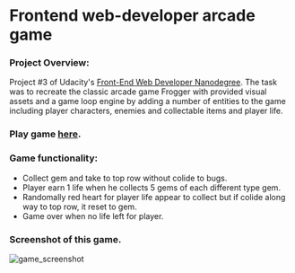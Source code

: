 # Frontend web-developer arcade game

### Project Overview:

Project #3 of Udacity's [Front-End Web Developer Nanodegree](https://www.udacity.com/course/front-end-web-developer-nanodegree--nd001). The task was to recreate the classic arcade game Frogger with provided visual assets and a game loop engine by adding a number of entities to the game including player characters, enemies and collectable items and player life.

### Play game [here](https://kiranapatel.github.io/arcade/).

### Game functionality:

* Collect gem and take to top row without colide to bugs.
* Player earn 1 life when he collects 5 gems of each different type gem.
* Randomally red heart for player life appear to collect but if colide along way to top row, it reset to gem.
* Game over when no life left for player.

### Screenshot of this game.
![game_screenshot](https://user-images.githubusercontent.com/30094575/30642094-0bfeec94-9dcf-11e7-946d-152f7c61ad65.png)



